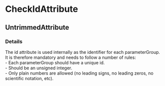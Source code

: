 ﻿---  
uid: Validator_16_7_3  
---

# CheckIdAttribute

## UntrimmedAttribute

### Details

The id attribute is used internally as the identifier for each parameterGroup.  
It is therefore mandatory and needs to follow a number of rules:  
\- Each parameterGroup should have a unique id.  
\- Should be an unsigned integer.  
\- Only plain numbers are allowed (no leading signs, no leading zeros, no scientific notation, etc).
